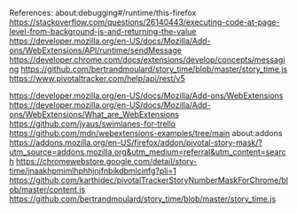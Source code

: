 



References:
about:debugging#/runtime/this-firefox
https://stackoverflow.com/questions/26140443/executing-code-at-page-level-from-background-js-and-returning-the-value
https://developer.mozilla.org/en-US/docs/Mozilla/Add-ons/WebExtensions/API/runtime/sendMessage
https://developer.chrome.com/docs/extensions/develop/concepts/messaging
https://github.com/bertrandmoulard/story_time/blob/master/story_time.js
https://www.pivotaltracker.com/help/api/rest/v5


https://developer.mozilla.org/en-US/docs/Mozilla/Add-ons/WebExtensions
https://developer.mozilla.org/en-US/docs/Mozilla/Add-ons/WebExtensions/What_are_WebExtensions
https://github.com/jyaus/swimlanes-for-trello
https://github.com/mdn/webextensions-examples/tree/main
about:addons
https://addons.mozilla.org/en-US/firefox/addon/pivotal-story-mask/?utm_source=addons.mozilla.org&utm_medium=referral&utm_content=search
https://chromewebstore.google.com/detail/story-time/jnaakhpmimlhphhjnjfnbikdbmlcinfg?pli=1
https://github.com/karthidec/pivotalTrackerStoryNumberMaskForChrome/blob/master/content.js
https://github.com/bertrandmoulard/story_time/blob/master/story_time.js
